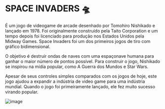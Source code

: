 # SPACE INVADERS 🛸
É um jogo de videogame de arcade desenhado por Tomohiro Nishikado e lançado em 1978. Foi originalmente construído pela Taito Corporation e um tempo depois foi licenciado para produção nos Estados Unidos pela Midway Games. Space Invaders foi um dos primeiros jogos de tiro com gráfico bidimensional.

O objetivo é destruir ondas de naves com uma espaçonave humana para ganhar o maior número de pontos possível. Para construir o jogo, Nishikado se inspirou na mídia popular, como A Guerra dos Mundos e Star Wars.

Apesar de seus controles simples comparados com os jogos de hoje, este jogo ajudou a expandir a indústria de video game para uma indústria mundial. Quando o jogo foi primeiramente lançado, ele fez muito sucesso virando popular.


![image](https://github.com/user-attachments/assets/ebddb78e-d4ac-49b0-8ea6-bfa1695048c2)


